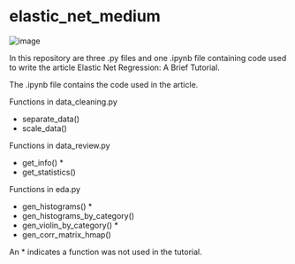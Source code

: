 # elastic_net_medium

![image](https://github.com/CJTAYL/elastic_net_medium/assets/64110892/bc9b15ad-9861-4c00-95ea-7352e0c8d43d)

In this repository are three .py files and one .ipynb file containing code used to write the article Elastic Net Regression: A Brief Tutorial.

The .ipynb file contains the code used in the article.

Functions in data_cleaning.py
- separate_data()
- scale_data()

Functions in data_review.py
- get_info() *
- get_statistics()

Functions in eda.py
- gen_histograms() *
- gen_histograms_by_category()
- gen_violin_by_category() *
- gen_corr_matrix_hmap()

An * indicates a function was not used in the tutorial. 
